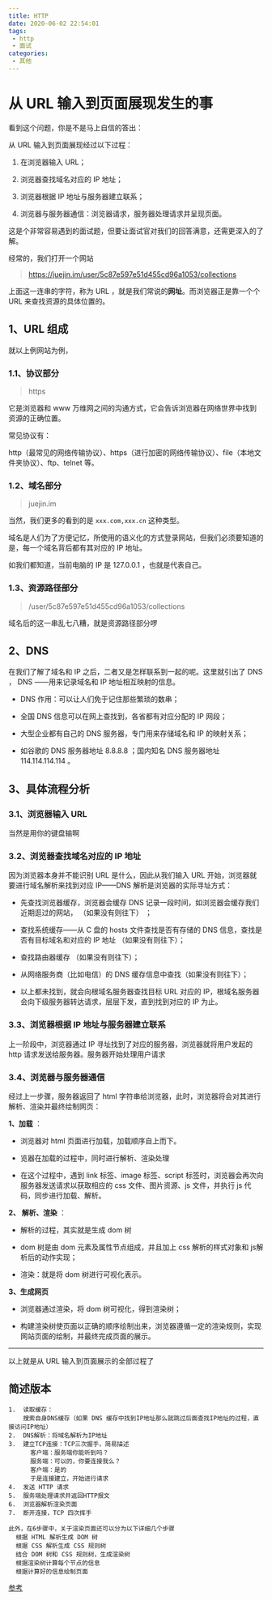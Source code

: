 ```yaml
---
title: HTTP
date: 2020-06-02 22:54:01
tags:
 - http
 - 面试
categories: 
 - 其他
---
```

# 从 URL 输入到页面展现发生的事

看到这个问题，你是不是马上自信的答出：

从 URL 输入到页面展现经过以下过程：

1. 在浏览器输入 URL；

2. 浏览器查找域名对应的 IP 地址；

3. 浏览器根据 IP 地址与服务器建立联系；

4. 浏览器与服务器通信：浏览器请求，服务器处理请求并呈现页面。


这是个非常容易遇到的面试题，但要让面试官对我们的回答满意，还需更深入的了解。

经常的，我们打开一个网站

>https://juejin.im/user/5c87e597e51d455cd96a1053/collections

上面这一连串的字符，称为 URL ，就是我们常说的**网址**。而浏览器正是靠一个个 URL 来查找资源的具体位置的。

## 1、URL 组成

就以上例网站为例，

### 1.1、协议部分

>https

它是浏览器和 www 万维网之间的沟通方式，它会告诉浏览器在网络世界中找到资源的正确位置。

常见协议有：

http（最常见的网络传输协议）、https（进行加密的网络传输协议）、file（本地文件夹协议）、ftp、telnet 等。

### 1.2、域名部分

>juejin.im

当然，我们更多的看到的是 `xxx.com,xxx.cn` 这种类型。

域名是人们为了方便记忆，所使用的语义化的方式登录网站，但我们必须要知道的是，每一个域名背后都有其对应的 IP 地址。

如我们都知道，当前电脑的 IP 是 127.0.0.1 ，也就是代表自己。

### 1.3、资源路径部分

>/user/5c87e597e51d455cd96a1053/collections

域名后的这一串乱七八糟，就是资源路径部分啰

## 2、DNS

在我们了解了域名和 IP 之后，二者又是怎样联系到一起的呢。这里就引出了 DNS ， DNS ——用来记录域名和 IP 地址相互映射的信息。

- DNS 作用：可以让人们免于记住那些繁琐的数串；

- 全国 DNS 信息可以在网上查找到，各省都有对应分配的 IP 网段；

- 大型企业都有自己的 DNS 服务器，专门用来存储域名和 IP 的映射关系；

- 如谷歌的 DNS 服务器地址 8.8.8.8 ；国内知名 DNS 服务器地址 114.114.114.114 。


## 3、具体流程分析

### 3.1、浏览器输入 URL

当然是用你的键盘输啊

### 3.2、浏览器查找域名对应的 IP 地址

因为浏览器本身并不能识别 URL 是什么，因此从我们输入 URL 开始，浏览器就要进行域名解析来找到对应 IP——DNS 解析是浏览器的实际寻址方式：

- 先查找浏览器缓存，浏览器会缓存 DNS 记录一段时间，如浏览器会缓存我们近期逛过的网站， （如果没有则往下） ；

- 查找系统缓存——从 C 盘的 hosts 文件查找是否有存储的 DNS 信息，查找是否有目标域名和对应的 IP 地址 （如果没有则往下）；

- 查找路由器缓存 （如果没有则往下）；

- 从网络服务商（比如电信）的 DNS 缓存信息中查找（如果没有则往下）；

- 以上都未找到，就会向根域名服务器查找目标 URL 对应的 IP，根域名服务器会向下级服务器转达请求，层层下发，直到找到对应的 IP 为止。

### 3.3、浏览器根据 IP 地址与服务器建立联系

上一阶段中，浏览器通过 IP 寻址找到了对应的服务器，浏览器就将用户发起的 http 请求发送给服务器。服务器开始处理用户请求

### 3.4、浏览器与服务器通信

经过上一步骤，服务器返回了 html 字符串给浏览器，此时，浏览器将会对其进行解析、渲染并最终绘制网页：

**1、加载** ：
- 浏览器对 html 页面进行加载，加载顺序自上而下。

-  览器在加载的过程中，同时进行解析、渲染处理

- 在这个过程中，遇到 link 标签、image 标签、script 标签时，浏览器会再次向服务器发送请求以获取相应的 css 文件、图片资源、js 文件，并执行 js 代码，同步进行加载、解析。

**2、 解析、渲染** ：
- 解析的过程，其实就是生成 dom 树

- dom 树是由 dom 元素及属性节点组成，并且加上 css 解析的样式对象和 js解析后的动作实现；

- 渲染：就是将 dom 树进行可视化表示。

**3、生成网页**

- 浏览器通过渲染，将 dom 树可视化，得到渲染树；

- 构建渲染树使页面以正确的顺序绘制出来，浏览器遵循一定的渲染规则，实现网站页面的绘制，并最终完成页面的展示。

***
以上就是从 URL 输入到页面展示的全部过程了

## 简述版本
```
1.  读取缓存：
    搜索自身DNS缓存（如果 DNS 缓存中找到IP地址那么就跳过后面查找IP地址的过程，直接访问IP地址）
2.  DNS解析：将域名解析为IP地址
3.  建立TCP连接：TCP三次握手，简易描述
      客户端：服务端你能听到吗？
      服务端：可以的，你要连接我么？
      客户端：是的
      于是连接建立，开始进行请求
4.  发送 HTTP 请求
5.  服务端处理请求并返回HTTP报文
6.  浏览器解析渲染页面
7.  断开连接，TCP 四次挥手

此外，在6步骤中，关于渲染页面还可以分为以下详细几个步骤
  根据 HTML 解析生成 DOM 树
  根据 CSS 解析生成 CSS 规则树
  结合 DOM 树和 CSS 规则树，生成渲染树
  根据渲染树计算每个节点的信息
  根据计算好的信息绘制页面
```


[参考](https://segmentfault.com/a/1190000040533922)

<Vssue/>